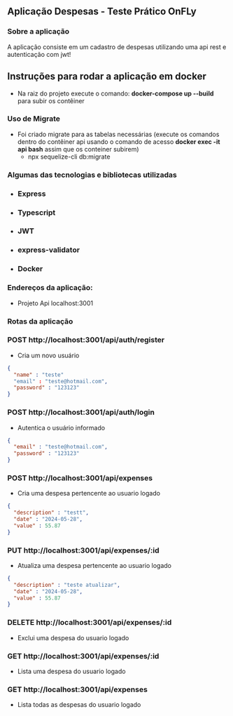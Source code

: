 ## Aplicação Despesas - Teste Prático OnFLy

### Sobre a aplicação

A aplicação consiste em um cadastro de despesas utilizando uma api rest e autenticação com jwt!

## Instruções para rodar a aplicação em docker

- Na raiz do projeto execute o comando: **docker-compose up --build** para subir os contêiner

### Uso de Migrate

- Foi criado migrate para as tabelas necessárias (execute os comandos dentro do contêiner api usando o comando de acesso **docker exec -it api bash** assim que os conteiner subirem)
  - npx sequelize-cli db:migrate

### Algumas das tecnologias e bibliotecas utilizadas

- ### Express
- ### Typescript
- ### JWT
- ### express-validator
- ### Docker

### Endereços da aplicação:
- Projeto Api  localhost:3001

### Rotas da aplicação

### POST http://localhost:3001/api/auth/register

- Cria um novo usuário

```json
{
  "name" : "teste"
  "email" : "teste@hotmail.com",
  "password" : "123123"
}
```

### POST http://localhost:3001/api/auth/login

- Autentica o usuário informado

```json
{
  "email" : "teste@hotmail.com",
  "password" : "123123"
}
```
### POST http://localhost:3001/api/expenses

- Cria uma despesa pertencente ao usuario logado

```json
{
  "description" : "testt",
  "date" : "2024-05-28",
  "value" : 55.87
}
```
### PUT http://localhost:3001/api/expenses/:id

- Atualiza uma despesa pertencente ao usuario logado

```json
{
  "description" : "teste atualizar",
  "date" : "2024-05-28",
  "value" : 55.87
}
```

### DELETE http://localhost:3001/api/expenses/:id

- Exclui uma despesa do usuario logado

### GET http://localhost:3001/api/expenses/:id

- Lista uma despesa do usuario logado

### GET http://localhost:3001/api/expenses

- Lista todas as despesas do usuario logado
